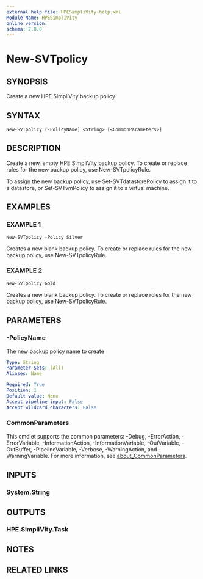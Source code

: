 ```yaml
---
external help file: HPESimpliVity-help.xml
Module Name: HPESimpliVity
online version:
schema: 2.0.0
---
```


# New-SVTpolicy

## SYNOPSIS
Create a new HPE SimpliVity backup policy

## SYNTAX

```
New-SVTpolicy [-PolicyName] <String> [<CommonParameters>]
```

## DESCRIPTION
Create a new, empty HPE SimpliVity backup policy.
To create or replace rules for the new backup 
policy, use New-SVTpolicyRule. 

To assign the new backup policy, use Set-SVTdatastorePolicy to assign it to a datastore, or 
Set-SVTvmPolicy to assign it to a virtual machine.

## EXAMPLES

### EXAMPLE 1
```
New-SVTpolicy -Policy Silver
```

Creates a new blank backup policy.
To create or replace rules for the new backup policy, 
use New-SVTpolicyRule.

### EXAMPLE 2
```
New-SVTpolicy Gold
```

Creates a new blank backup policy.
To create or replace rules for the new backup policy, 
use New-SVTpolicyRule.

## PARAMETERS

### -PolicyName
The new backup policy name to create

```yaml
Type: String
Parameter Sets: (All)
Aliases: Name

Required: True
Position: 1
Default value: None
Accept pipeline input: False
Accept wildcard characters: False
```

### CommonParameters
This cmdlet supports the common parameters: -Debug, -ErrorAction, -ErrorVariable, -InformationAction, -InformationVariable, -OutVariable, -OutBuffer, -PipelineVariable, -Verbose, -WarningAction, and -WarningVariable. For more information, see [about_CommonParameters](http://go.microsoft.com/fwlink/?LinkID=113216).

## INPUTS

### System.String
## OUTPUTS

### HPE.SimpliVity.Task
## NOTES

## RELATED LINKS
